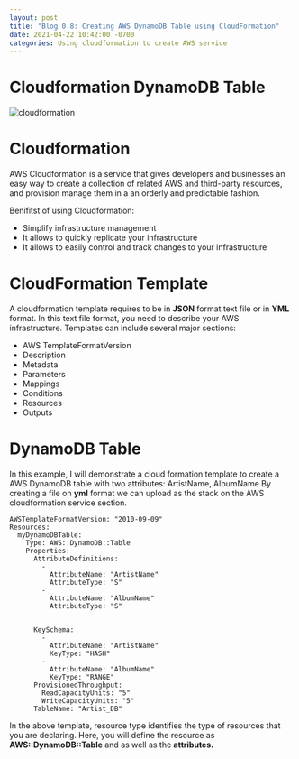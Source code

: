 ```yaml
---
layout: post
title: "Blog 0.8: Creating AWS DynamoDB Table using CloudFormation"
date: 2021-04-22 10:42:00 -0700
categories: Using cloudformation to create AWS service
---
```


# Cloudformation DynamoDB Table
![cloudformation](/assets/images/spring_21/blog_8/cloudformation.png)

# Cloudformation

AWS Cloudformation is a service that gives developers and businesses an easy way to create a collection of related
AWS and third-party resources, and provision manage them in a an orderly and predictable fashion.

Benifitst of using Cloudformation:

* Simplify infrastructure management
* It allows to quickly replicate your infrastructure
* It allows to easily control and track changes to your infrastructure
 
# CloudFormation Template

A cloudformation template requires to be in **JSON** format text file or in **YML** format. In this text file format, you need to
describe your AWS infrastructure. 
Templates can include several major sections:

* AWS TemplateFormatVersion
* Description
* Metadata
* Parameters
* Mappings
* Conditions
* Resources
* Outputs

# DynamoDB Table

In this example, I will demonstrate a cloud formation template to create a AWS DynamoDB table with two attributes: ArtistName, AlbumName
By creating a file on **yml** format we can upload as the stack on the AWS cloudformation service section. 

```
AWSTemplateFormatVersion: "2010-09-09"
Resources: 
  myDynamoDBTable: 
    Type: AWS::DynamoDB::Table
    Properties: 
      AttributeDefinitions: 
        - 
          AttributeName: "ArtistName"
          AttributeType: "S"
        - 
          AttributeName: "AlbumName"
          AttributeType: "S"


      KeySchema: 
        - 
          AttributeName: "ArtistName"
          KeyType: "HASH"
        - 
          AttributeName: "AlbumName"
          KeyType: "RANGE"
      ProvisionedThroughput: 
        ReadCapacityUnits: "5"
        WriteCapacityUnits: "5"
      TableName: "Artist_DB"
```

In the above template, resource type identifies the type of resources that you are declaring. 
Here, you will define the resource as **AWS::DynamoDB::Table** and as well as the **attributes.**
